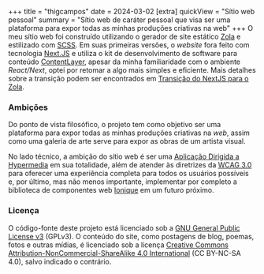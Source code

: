 +++
title = "thigcampos"
date = 2024-03-02
[extra]
quickView = "Sítio web pessoal"
summary = "Sítio web de caráter pessoal que visa ser uma plataforma para expor todas as minhas produções criativas na web"
+++
O meu sítio web foi construído utilizando o gerador de site estático 
[Zola](https://getzola.org) e estilizado com [SCSS](https://sass-lang.com).
Em suas primeiras versões, o _website_ fora feito com tecnologia [Next.JS](https://nextjs.org/)
e utiliza o kit de desenvolvimento de software para conteúdo [ContentLayer](https://contentlayer.dev/),
apesar da minha familiaridade com o ambiente _React/Next_, optei por retomar a algo mais
simples e eficiente. Mais detalhes sobre a transição podem ser encontrados em [Transição 
do NextJS para o Zola](/blog/next-para-zola).

### Ambições
Do ponto de vista filosófico, o projeto tem como objetivo ser uma plataforma 
para expor todas as minhas produções criativas na _web_, assim como uma 
galeria de arte serve para expor as obras de um artista visual.  

No lado técnico, a ambição do sítio web é ser uma [Aplicação Dirigida a 
Hypermedia](https://hypermedia.systems/book/contents/) em sua totalidade, 
além de atender às diretrizes da [WCAG 3.0](https://www.w3.org/TR/wcag-3.0/) 
para oferecer uma experiência completa para todos os usuários possíveis e, 
por último, mas não menos importante, implementar por completo a biblioteca 
de componentes web [Ionique](https://github.com/thigcampos/ionique) em um 
futuro próximo.

### Licença
O código-fonte deste projeto está licenciado sob a [GNU General Public 
License v3](https://www.gnu.org/licenses/gpl-3.0.pt-br.html) (GPLv3). O conteúdo do site, como postagens de blog, poemas, 
fotos e outras mídias, é licenciado sob a licença [Creative Commons Attribution-NonCommercial-ShareAlike 4.0 International](https://creativecommons.org/licenses/by-nc-sa/4.0/deed.pt-br)
(CC BY-NC-SA 4.0), salvo indicado o contrário.

